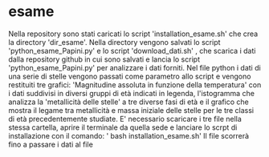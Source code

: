 # esame
Nella repository sono stati caricati lo script 'installation_esame.sh' che crea la directory 'dir_esame'. Nella directory vengono salvati lo script 'python_esame_Papini.py' e lo script  'download_dati.sh' , che scarica i dati dalla repository github in cui sono salvati e lancia lo script 'python_esame_Papini.py' per analizzare i dati forniti. Nel file python i dati di una serie di stelle vengono passati come parametro allo script e vengono restituiti tre grafici: 'Magnitudine assoluta in funzione della temperatura' con i dati suddivisi in diversi gruppi di età indicati in legenda, l'istogramma che analizza la 'metallicità delle stelle' a tre diverse fasi di età e il grafico che mostra il legame tra metallicità e massa iniziale delle stelle per le tre classi di età precedentemente studiate.
E' necessario scaricare i tre file nella stessa cartella, aprire il terminale da quella sede e lanciare lo scrpt di installazione con il comando: ' bash installation_esame.sh'
Il file scorrerà fino a passare i dati al file 

